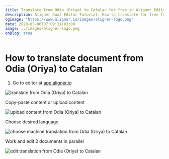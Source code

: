 ```yaml
---
title: Translate from Odia (Oriya) to Catalan for free in Aligner Editor
description: Aligner Dual Editor Tutorial. How to translate for free from Odia (Oriya) to Catalan. Aligner is multilingual document management platform. 
ogImage: "https://www.aligner.io/images/aligner-logo.png"
date: 2020-05-06T07:09:21+03:00
image: ../images/aligner-logo.png
onBlog: true
---
```


# How to translate document from Odia (Oriya) to Catalan

1. Go to editor at [app.aligner.io](https://app.aligner.io "Aligner App web page")

![translate from Odia (Oriya) to Catalan](../aligner-blank-editor.png "translate from Odia (Oriya) to Catalan")

Copy-paste content or upload content

![upload content from Odia (Oriya) to Catalan](../aligner-uploaded-document.png "upload content from Odia (Oriya) to Catalan")

Choose desired language

![choose machine translation from Odia (Oriya) to Catalan](../aligner-language-dropdown.png "choose machine translation from Odia (Oriya) to Catalan")

Work and edit 2 documents in parallel

![edit translation from Odia (Oriya) to Catalan](../aligner-double-sitded-editor.png "edit translation from Odia (Oriya) to Catalan")

